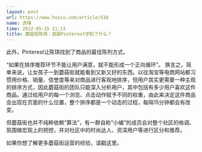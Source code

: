 ```yaml
---
layout: post
url: https://www.huxiu.com/article/516
name: 虎嗅
time: 2012-05-15 11:13
title: 蘑菇街陈琪：我跟Pinterest学到了什么？
---
```

此外，Pinterest让陈琪找到了商品的最佳陈列方式，

“如果在排序推荐环节不能让用户满意，就不能形成一个正向循环”。 换言之，简单来说，让女孩子一到蘑菇街就能看到又新又好的东西。以往淘宝等电商网站都习惯用价格、销量、信誉度等来对商品进行客观地排序，但用户其实更需要一种主观的排序方式，因此蘑菇街的团队只能深入分析用户，其中包括有多少用户喜欢这件商品。通过给用户的每一个浏览、点击动作赋予不同的权重，由此来决定这件商品会出现在页面的什么位置，整个排序都是一个动态的过程，每隔15分钟都会有改变。

但蘑菇街也并不纯粹依赖“算法”，有一群自称“小编”的成员会对整个社区的格调、氛围做宏观上的把控，并对社区中的时尚达人、资深用户等进行区分和推荐。

如果你想了解更多蘑菇街运营的经验，请戳这里。

